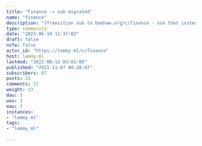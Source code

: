 ```yaml
---
title: "Finance -> sub migrated" 
name: "finance"
description: "[Transition sub to beehaw.org/c/finance - use that instead](https://beehaw.org/c/finance)If you cannot connect to it, feel free to continue using this sub"
type: community
date: "2023-06-19 11:37:02"
draft: false
nsfw: false
actor_id: "https://lemmy.ml/c/finance"
host: lemmy.ml
lastmod: "2022-08-12 03:02:08"
published: "2021-11-07 08:28:47"
subscribers: 87
posts: 23
comments: 17
weight: 23
dau: 3
wau: 3
mau: 3
instances:
- "lemmy_ml"
tags: 
- "lemmy_ml"

---
```

